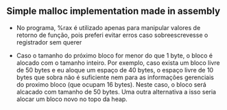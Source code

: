 ## Simple malloc implementation made in assembly

 - No programa, %rax é utilizado apenas para manipular
valores de retorno de função, pois preferi evitar 
erros caso sobreescrevesse o registrador sem querer

- Caso o tamanho do próximo bloco for menor do que 1
byte, o bloco é alocado com o tamanho inteiro. Por 
exemplo, caso exista um bloco livre de 50 bytes e eu
aloque um espaço de 40 bytes, o espaço livre de 10 bytes
que sobra não é suficiente nem para as informações 
gerenciais do proximo bloco (que ocupam 16 bytes). Neste 
caso, o bloco será alcacado com tamanho de 50 bytes. Uma 
outra alternativa a isso seria alocar um bloco novo no 
topo da heap.
